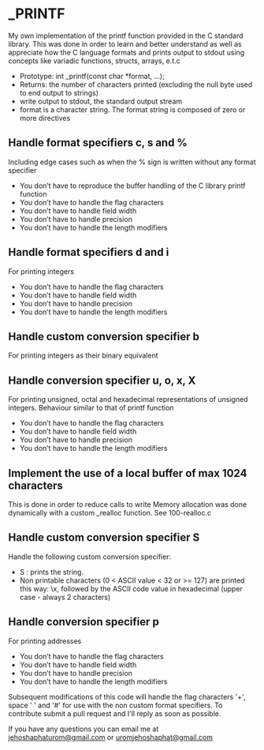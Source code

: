 # _PRINTF

My own implementation of the printf function provided in the C standard library. This was done in order to learn and better understand as well as appreciate how the C language formats and prints output to stdout using concepts like variadic functions, structs, arrays, e.t.c

- Prototype: int _printf(const char *format, ...);
- Returns: the number of characters printed (excluding the null byte used to end output to strings)
- write output to stdout, the standard output stream
- format is a character string. The format string is composed of zero or more directives

## Handle format specifiers c, s and %

Including edge cases such as when the % sign is written without any format specifier
- You don’t have to reproduce the buffer handling of the C library printf function
- You don’t have to handle the flag characters
- You don’t have to handle field width
- You don’t have to handle precision
- You don’t have to handle the length modifiers

## Handle format specifiers d and i

For printing integers
- You don’t have to handle the flag characters
- You don’t have to handle field width
- You don’t have to handle precision
- You don’t have to handle the length modifiers

## Handle custom conversion specifier b

For printing integers as their binary equivalent

## Handle conversion specifier u, o, x, X

For printing unsigned, octal and hexadecimal representations of unsigned integers.
Behaviour similar to that of printf function
- You don’t have to handle the flag characters
- You don’t have to handle field width
- You don’t have to handle precision
- You don’t have to handle the length modifiers

## Implement the use of a local buffer of max 1024 characters

This is done in order to reduce calls to write
Memory allocation was done dynamically with a custom _realloc function. See 100-realloc.c

## Handle custom conversion specifier S

Handle the following custom conversion specifier:

- S : prints the string.
- Non printable characters (0 < ASCII value < 32 or >= 127) are printed this way: \x, followed by the ASCII code value in hexadecimal (upper case - always 2 characters)

## Handle conversion specifier p

For printing addresses

- You don’t have to handle the flag characters
- You don’t have to handle field width
- You don’t have to handle precision
- You don’t have to handle the length modifiers

Subsequent modifications of this code will handle the flag characters '+', space ' ' and '#' for use with the non custom format specifiers. To contribute submit a pull request and I'll reply as soon as possible.

If you have any questions you can email me at jehoshaphaturom@gmail.com or uromjehoshaphat@gmail.com
